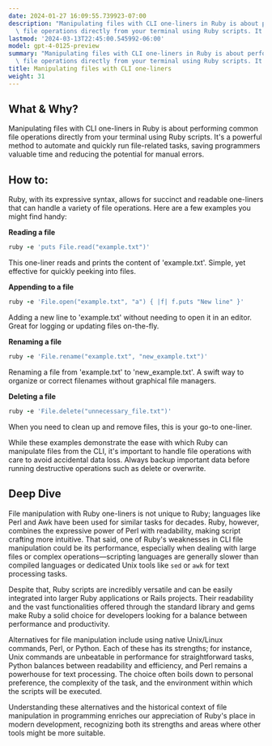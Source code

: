 ```yaml
---
date: 2024-01-27 16:09:55.739923-07:00
description: "Manipulating files with CLI one-liners in Ruby is about performing common\
  \ file operations directly from your terminal using Ruby scripts. It's a powerful\u2026"
lastmod: '2024-03-13T22:45:00.545992-06:00'
model: gpt-4-0125-preview
summary: "Manipulating files with CLI one-liners in Ruby is about performing common\
  \ file operations directly from your terminal using Ruby scripts. It's a powerful\u2026"
title: Manipulating files with CLI one-liners
weight: 31
---
```


## What & Why?

Manipulating files with CLI one-liners in Ruby is about performing common file operations directly from your terminal using Ruby scripts. It's a powerful method to automate and quickly run file-related tasks, saving programmers valuable time and reducing the potential for manual errors.

## How to:

Ruby, with its expressive syntax, allows for succinct and readable one-liners that can handle a variety of file operations. Here are a few examples you might find handy:

**Reading a file**

```ruby
ruby -e 'puts File.read("example.txt")'
```

This one-liner reads and prints the content of 'example.txt'. Simple, yet effective for quickly peeking into files.

**Appending to a file**

```ruby
ruby -e 'File.open("example.txt", "a") { |f| f.puts "New line" }'
```

Adding a new line to 'example.txt' without needing to open it in an editor. Great for logging or updating files on-the-fly.

**Renaming a file**

```ruby
ruby -e 'File.rename("example.txt", "new_example.txt")'
```

Renaming a file from 'example.txt' to 'new_example.txt'. A swift way to organize or correct filenames without graphical file managers.

**Deleting a file**

```ruby
ruby -e 'File.delete("unnecessary_file.txt")'
```

When you need to clean up and remove files, this is your go-to one-liner.

While these examples demonstrate the ease with which Ruby can manipulate files from the CLI, it's important to handle file operations with care to avoid accidental data loss. Always backup important data before running destructive operations such as delete or overwrite.

## Deep Dive

File manipulation with Ruby one-liners is not unique to Ruby; languages like Perl and Awk have been used for similar tasks for decades. Ruby, however, combines the expressive power of Perl with readability, making script crafting more intuitive. That said, one of Ruby's weaknesses in CLI file manipulation could be its performance, especially when dealing with large files or complex operations—scripting languages are generally slower than compiled languages or dedicated Unix tools like `sed` or `awk` for text processing tasks.

Despite that, Ruby scripts are incredibly versatile and can be easily integrated into larger Ruby applications or Rails projects. Their readability and the vast functionalities offered through the standard library and gems make Ruby a solid choice for developers looking for a balance between performance and productivity.

Alternatives for file manipulation include using native Unix/Linux commands, Perl, or Python. Each of these has its strengths; for instance, Unix commands are unbeatable in performance for straightforward tasks, Python balances between readability and efficiency, and Perl remains a powerhouse for text processing. The choice often boils down to personal preference, the complexity of the task, and the environment within which the scripts will be executed.

Understanding these alternatives and the historical context of file manipulation in programming enriches our appreciation of Ruby's place in modern development, recognizing both its strengths and areas where other tools might be more suitable.
